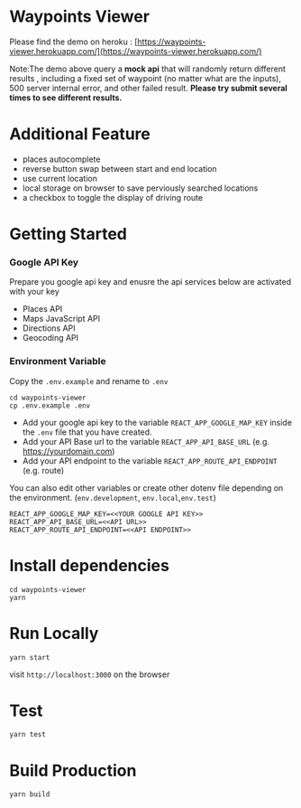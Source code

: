 # Waypoints Viewer

Please find the demo on heroku : [https://waypoints-viewer.herokuapp.com/](https://waypoints-viewer.herokuapp.com/)


Note:The demo above query a **mock api** that will randomly return different results , including a fixed set of waypoint (no matter what are the inputs), 500 server internal error, and other failed result. **Please try submit several times to see different results.**


# Additional Feature

- places autocomplete
- reverse button swap between start and end location
- use current location
- local storage on browser to save perviously searched locations
- a checkbox to toggle the display of driving route

# Getting Started

### Google API Key

Prepare you google api key and enusre the api services below are activated with your key

- Places API
- Maps JavaScript API
- Directions API
- Geocoding API

### Environment Variable

Copy the `.env.example` and rename to `.env`

```
cd waypoints-viewer
cp .env.example .env
```

- Add your google api key to the variable `REACT_APP_GOOGLE_MAP_KEY` inside the `.env` file that you have created.
- Add your API Base url to the variable `REACT_APP_API_BASE_URL` (e.g. https://yourdomain.com)
- Add your API endpoint to the variable `REACT_APP_ROUTE_API_ENDPOINT` (e.g. route)

You can also edit other variables or create other dotenv file depending on the environment. (`env.development`, `env.local`,`env.test`)

```
REACT_APP_GOOGLE_MAP_KEY=<<YOUR GOOGLE API KEY>>
REACT_APP_API_BASE_URL=<<API URL>>
REACT_APP_ROUTE_API_ENDPOINT=<<API ENDPOINT>>
```

# Install dependencies

```
cd waypoints-viewer
yarn
```

# Run Locally

```
yarn start
```

visit `http://localhost:3000` on the browser

# Test

```
yarn test
```

# Build Production

```
yarn build
```
